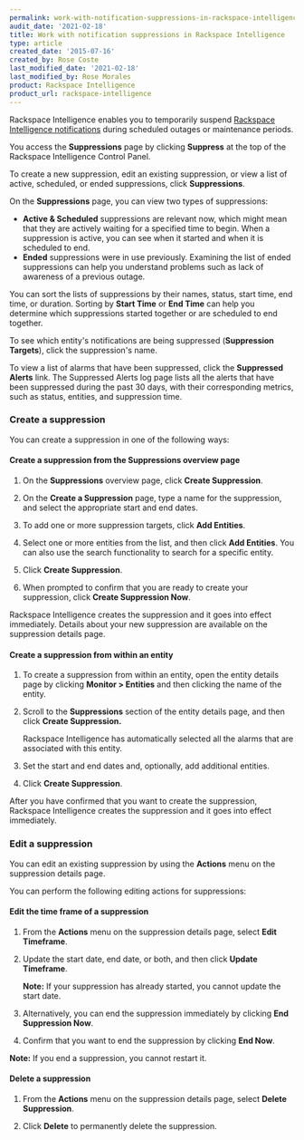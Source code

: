 ```yaml
---
permalink: work-with-notification-suppressions-in-rackspace-intelligence/
audit_date: '2021-02-18'
title: Work with notification suppressions in Rackspace Intelligence
type: article
created_date: '2015-07-16'
created_by: Rose Coste
last_modified_date: '2021-02-18'
last_modified_by: Rose Morales
product: Rackspace Intelligence
product_url: rackspace-intelligence
---
```


Rackspace Intelligence enables you to temporarily suspend
[Rackspace Intelligence notifications](/support/how-to/working-with-notifications-in-rackspace-intelligence)
during scheduled outages or maintenance periods.

You access the **Suppressions** page by clicking **Suppress** at the top of the
Rackspace Intelligence Control Panel.

To create a new suppression, edit an existing
suppression, or view a list of active, scheduled, or
ended suppressions, click **Suppressions**.

On the **Suppressions** page, you can view two types of suppressions:

- **Active & Scheduled** suppressions are relevant now, which might
  mean that they are actively waiting for a specified time to begin.
  When a suppression is active, you can see when it started and when
  it is scheduled to end.
- **Ended** suppressions were in use previously. Examining the list of
  ended suppressions can help you understand problems such as lack of
  awareness of a previous outage.

You can sort the lists of suppressions by their names, status, start
time, end time, or duration. Sorting by **Start Time** or **End
Time** can help you determine which suppressions started together or are
scheduled to end together.

To see which entity's notifications are being suppressed (**Suppression
Targets**), click the suppression's name.

To view a list of alarms that have been suppressed, click
the **Suppressed Alerts** link. The Suppressed Alerts log page lists all
the alerts that have been suppressed during the past 30 days, with their
corresponding metrics, such as status, entities, and suppression time.

### Create a suppression

You can create a suppression in one of the following ways:

#### Create a suppression from the Suppressions overview page

1. On the **Suppressions** overview page, click **Create Suppression**.

2. On the **Create a Suppression** page, type a name for the
   suppression, and select the appropriate start and end dates.

3. To add one or more suppression targets, click **Add Entities**.

4. Select one or more entities from the list, and then click **Add
   Entities**. You can also use the search functionality to search for
   a specific entity.

5. Click **Create Suppression**.

6. When prompted to confirm that you are ready to create your
   suppression, click **Create Suppression Now**.

Rackspace Intelligence creates the suppression and it goes into effect
immediately. Details about your new suppression are available on the
suppression details page.

#### Create a suppression from within an entity

1. To create a suppression from within an entity, open the entity
   details page by clicking **Monitor > Entities** and then clicking
   the name of the entity.

2. Scroll to the **Suppressions** section of the entity details page,
   and then click **Create Suppression.**

   Rackspace Intelligence has automatically selected all the alarms
   that are associated with this entity.

3. Set the start and end dates and, optionally, add
   additional entities.

4. Click **Create Suppression**.

After you have confirmed that you want to create the suppression,
Rackspace Intelligence creates the suppression and it goes into effect
immediately.

### Edit a suppression

You can edit an existing suppression by using the **Actions** menu on
the suppression details page.

You can perform the following editing actions for suppressions:

#### Edit the time frame of a suppression

1. From the **Actions** menu on the suppression details page,
   select **Edit Timeframe**.

2. Update the start date, end date, or both, and then click **Update
   Timeframe**.

   **Note:** If your suppression has already started, you cannot update the
   start date.

3. Alternatively, you can end the suppression immediately by
   clicking **End Suppression Now**.

4. Confirm that you want to end the suppression by clicking **End
    Now**.

**Note:** If you end a suppression, you cannot restart it.

#### Delete a suppression

1. From the **Actions** menu on the suppression details page,
   select **Delete Suppression**.

2. Click **Delete** to permanently delete the suppression.
